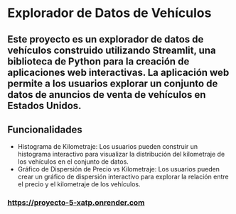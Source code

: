 # Explorador de Datos de Vehículos
## Este proyecto es un explorador de datos de vehículos construido utilizando Streamlit, una biblioteca de Python para la creación de aplicaciones web interactivas. La aplicación web permite a los usuarios explorar un conjunto de datos de anuncios de venta de vehículos en Estados Unidos.
## Funcionalidades
* Histograma de Kilometraje: Los usuarios pueden construir un histograma interactivo para visualizar la distribución del kilometraje de los vehículos en el conjunto de datos.
* Gráfico de Dispersión de Precio vs Kilometraje: Los usuarios pueden crear un gráfico de dispersión interactivo para explorar la relación entre el precio y el kilometraje de los vehículos.

### https://proyecto-5-xatp.onrender.com


